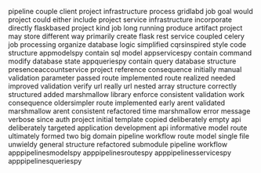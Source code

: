 pipeline couple client project infrastructure process gridlabd job goal would project could either include project service infrastructure incorporate directly flaskbased project kind job long running produce artifact project may store different way primarily create flask rest service coupled celery job processing organize database logic simplified cqrsinspired style code structure appmodelspy contain sql model appservicespy contain command modify database state appqueriespy contain query database structure presenceaccountservice project reference consequence initially manual validation parameter passed route implemented route realized needed improved validation verify url really url nested array structure correctly structured added marshmallow library enforce consistent validation work consequence oldersimpler route implemented early arent validated marshmallow arent consistent refactored time marshmallow error message verbose since auth project initial template copied deliberately empty api deliberately targeted application development api informative model route ultimately formed two big domain pipeline workflow route model single file unwieldy general structure refactored submodule pipeline workflow apppipelinesmodelspy apppipelinesroutespy apppipelinesservicespy apppipelinesqueriespy